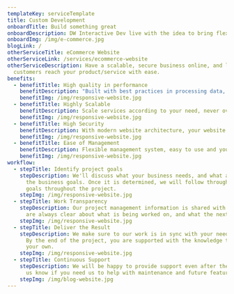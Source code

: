 ```yaml
---
templateKey: serviceTemplate
title: Custom Development
onboardTitle: Build something great
onboardDescription: DW Interactive Dev live with the idea to bring flexibility in development, bring your idea to life.
onboardImg: /img/e-commerce.jpg
blogLink: /
otherServiceTitle: eCommerce Website
otherServiceLink: /services/ecommerce-website
otherServiceDescription: Have a scalable, secure business online, and let new
  customers reach your product/service with ease.
benefits:
  - benefitTitle: High quality in performance
    benefitDescription: "Built with best practices in processing data, images, and functionalities. Make your application as fast as possible "
    benefitImg: /img/responsive-website.jpg
  - benefitTitle: Highly Scalable
    benefitDescription: Scale services according to your need, never overpay services that you don't need.
    benefitImg: /img/responsive-website.jpg
  - benefitTitle: High Security
    benefitDescription: With modern website architecture, your website data are in good hands.
    benefitImg: /img/responsive-website.jpg
  - benefitTitle: Ease of Management
    benefitDescription: Flexible management system, easy to use and you can customize it freely
    benefitImg: /img/responsive-website.jpg
workflow:
  - stepTitle: Identify project goals
    stepDescription: We'll discuss what your business needs, and what are some of
      the business goals. Once it is determined, we will follow through on those
      goals throughout the project.
    stepImg: /img/responsive-website.jpg
  - stepTitle: Work Transparency
    stepDescription: Our project management information is shared with you, so you
      are always clear about what is being worked on, and what the next step is.
    stepImg: /img/responsive-website.jpg
  - stepTitle: Deliver the Result
    stepDescription: We make sure to our work is in sync with your needs and goals.
      By the end of the project, you are supported with the knowledge to go on
      your own.
    stepImg: /img/responsive-website.jpg
  - stepTitle: Continuous Support
    stepDescription: We will be happy to provide support even after the project. Let
      us know if you need us to help with maintenance and future feature.
    stepImg: /img/blog-website.jpg
---
```


